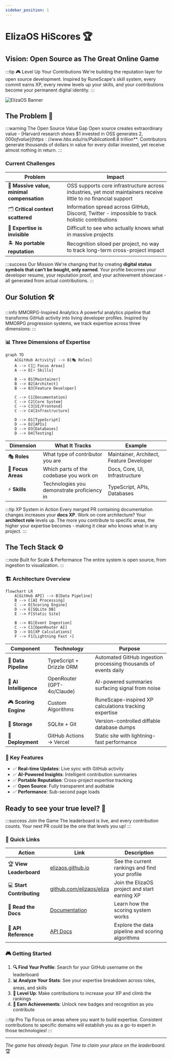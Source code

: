 ```yaml
---
sidebar_position: 1
---
```


# ElizaOS HiScores 🏆

## Vision: Open Source as The Great Online Game

:::tip 🎮 Level Up Your Contributions
We're building the reputation layer for open source development. Inspired by RuneScape's skill system, every commit earns XP, every review levels up your skills, and your contributions become your permanent digital identity.
:::

![ElizaOS Banner](https://via.placeholder.com/800x200/ff8c00/ffffff?text=ElizaOS+HiScores)

## The Problem 🚨

:::warning The Open Source Value Gap
Open source creates extraordinary value - [Harvard research shows $1 invested in OSS generates $2,000 of value](https://www.hbs.edu/ris/Publication%20Files/24-038_51f8444f-502c-4139-8bf2-56eb4b65c58a.pdf#page=31.22) for companies, totaling **$8.8 trillion**. Contributors generate thousands of dollars in value for every dollar invested, yet receive almost nothing in return.
:::

### Current Challenges

| Problem                                    | Impact                                                                                                          |
| ------------------------------------------ | --------------------------------------------------------------------------------------------------------------- |
| 💸 **Massive value, minimal compensation** | OSS supports core infrastructure across industries, yet most maintainers receive little to no financial support |
| 🗂️ **Critical context scattered**          | Information spread across GitHub, Discord, Twitter - impossible to track holistic contributions                 |
| 👻 **Expertise is invisible**              | Difficult to see who actually knows what in massive projects                                                    |
| 🏝️ **No portable reputation**              | Recognition siloed per project, no way to track long-term cross-project impact                                  |

:::success Our Mission
We're changing that by creating **digital status symbols that can't be bought, only earned**. Your profile becomes your developer resume, your reputation proof, and your achievement showcase - all generated from actual contributions.
:::

## Our Solution 🛠️

:::info MMORPG-Inspired Analytics
A powerful analytics pipeline that transforms GitHub activity into living developer profiles. Inspired by MMORPG progression systems, we track expertise across three dimensions:
:::

### 📊 Three Dimensions of Expertise

```mermaid
graph TD
    A[GitHub Activity] --> B[🎭 Roles]
    A --> C[🎯 Focus Areas]
    A --> D[⚡ Skills]

    B --> B1[Maintainer]
    B --> B2[Architect]
    B --> B3[Feature Developer]

    C --> C1[Documentation]
    C --> C2[Core System]
    C --> C3[UI/Frontend]
    C --> C4[Infrastructure]

    D --> D1[TypeScript]
    D --> D2[APIs]
    D --> D3[Databases]
    D --> D4[Testing]
```

| Dimension          | What It Tracks                              | Example                                  |
| ------------------ | ------------------------------------------- | ---------------------------------------- |
| 🎭 **Roles**       | What type of contributor you are            | Maintainer, Architect, Feature Developer |
| 🎯 **Focus Areas** | Which parts of the codebase you work on     | Docs, Core, UI, Infrastructure           |
| ⚡ **Skills**      | Technologies you demonstrate proficiency in | TypeScript, APIs, Databases              |

:::tip XP System in Action
Every merged PR containing documentation changes increases your **docs XP**. Work on core architecture? Your **architect role** levels up. The more you contribute to specific areas, the higher your expertise becomes - making it clear who knows what in any project.
:::

## The Tech Stack ⚙️

:::note Built for Scale & Performance
The entire system is open source, from ingestion to visualization.
:::

### 🏗️ Architecture Overview

```mermaid
flowchart LR
    A[GitHub API] --> B[Data Pipeline]
    B --> C[AI Processing]
    C --> D[Scoring Engine]
    D --> E[SQLite DB]
    E --> F[Static Site]

    B --> B1[Event Ingestion]
    C --> C1[OpenRouter AI]
    D --> D1[XP Calculations]
    F --> F1[Lightning Fast ⚡]
```

| Component              | Technology                 | Purpose                                                         |
| ---------------------- | -------------------------- | --------------------------------------------------------------- |
| 🔄 **Data Pipeline**   | TypeScript + Drizzle ORM   | Automated GitHub ingestion processing thousands of events daily |
| 🤖 **AI Intelligence** | OpenRouter (GPT-4o/Claude) | AI-powered summaries surfacing signal from noise                |
| 🎮 **Scoring Engine**  | Custom Algorithms          | RuneScape-inspired XP calculations tracking expertise           |
| 💾 **Storage**         | SQLite + Git               | Version-controlled diffable database dumps                      |
| 🚀 **Deployment**      | GitHub Actions → Vercel    | Static site with lightning-fast performance                     |

### 🔧 Key Features

- ✅ **Real-time Updates**: Live sync with GitHub activity
- ✅ **AI-Powered Insights**: Intelligent contribution summaries
- ✅ **Portable Reputation**: Cross-project expertise tracking
- ✅ **Open Source**: Fully transparent and auditable
- ✅ **Performance**: Sub-second page loads

## Ready to see your true level? 🚀

:::success Join the Game
The leaderboard is live, and every contribution counts. Your next PR could be the one that levels you up!
:::

### 🎯 Quick Links

| Action                    | Link                                                         | Description                                      |
| ------------------------- | ------------------------------------------------------------ | ------------------------------------------------ |
| 🏆 **View Leaderboard**   | [elizaos.github.io](https://elizaos.github.io)               | See the current rankings and find your profile   |
| 💻 **Start Contributing** | [github.com/elizaos/eliza](https://github.com/elizaos/eliza) | Join the ElizaOS project and start earning XP    |
| 📖 **Read the Docs**      | [Documentation](./getting-started/overview)                  | Learn how the scoring system works               |
| 🔧 **API Reference**      | [API Docs](./api/modules)                                    | Explore the data pipeline and scoring algorithms |

### 🎮 Getting Started

1. **🔍 Find Your Profile**: Search for your GitHub username on the leaderboard
2. **📊 Analyze Your Stats**: See your expertise breakdown across roles, areas, and skills
3. **🎯 Level Up**: Make contributions to increase your XP and climb the rankings
4. **🏅 Earn Achievements**: Unlock new badges and recognition as you contribute

:::tip Pro Tip
Focus on areas where you want to build expertise. Consistent contributions to specific domains will establish you as a go-to expert in those technologies!
:::

---

_The game has already begun. Time to claim your place on the leaderboard._ 🏆
